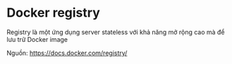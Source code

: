 # Docker registry

Registry là một ứng dụng server stateless với khả năng mở rộng cao mà để lưu trữ Docker image



Nguồn:
https://docs.docker.com/registry/